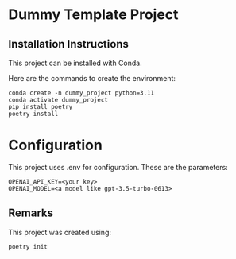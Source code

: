 # Dummy Template Project

## Installation Instructions

This project can be installed with Conda.

Here are the commands to create the environment:

```
conda create -n dummy_project python=3.11
conda activate dummy_project
pip install poetry
poetry install
```

# Configuration

This project uses .env for configuration. These are the parameters:

```
OPENAI_API_KEY=<your key>
OPENAI_MODEL=<a model like gpt-3.5-turbo-0613>
```


## Remarks
This project was created using:

```
poetry init
```